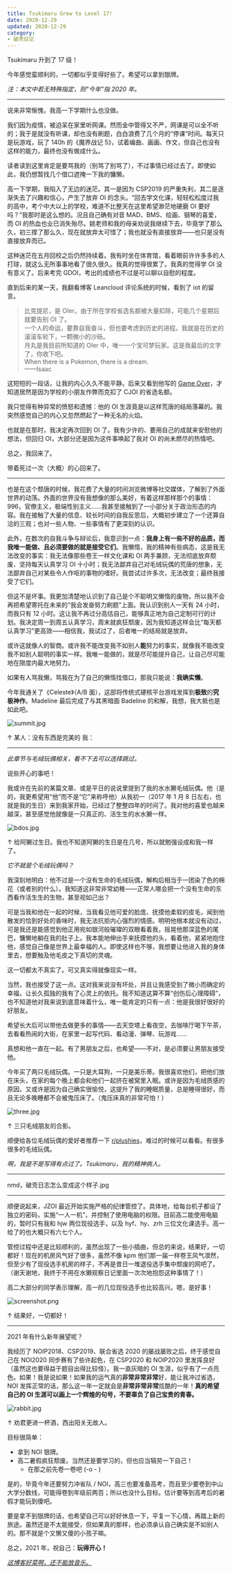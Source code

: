 ```yaml
---
title: Tsukimaru Grew to Level 17!
date: 2020-12-29
updated: 2020-12-29
category:
- 破壳日记
---
```


Tsukimaru 升到了 17 级！

今年感觉蛮顺利的，一切都似乎变得好些了。希望可以拿到银牌。

*注：本文中若无特殊指定，则“今年”指 2020 年。*

<!-- more -->

---

说来非常惭愧，我高一下学期什么也没做。

我们因为疫情，被迫呆在家里听网课。然而金中管得又不严，网课是可以全不听的；我于是就没有听课，却也没有刷题，白白浪费了几个月的“停课”时间。每天只是玩游戏，玩了 140h 的《魔界战记 5》，试着编曲、画画、作文，但自己也没有这样的能力，最终也没有做成什么。

读者读到这里肯定是要骂我的（别骂了别骂了），不过事情已经过去了。即使如此，我仍想暂找几个借口遮掩一下我的慵懒。

高一下学期，我陷入了无边的迷茫。其一是因为 CSP2019 的严重失利，其二是逐渐失去了兴趣和信心，产生了放弃 OI 的念头。“回去学文化课，轻轻松松度过我的高中，考个中大以上的学校，难道不比整天在这里希望渺茫地硬磨 OI 要好吗？”我那时是这么想的。况且自己确有对音 MAD、BMS、绘画、钢琴的喜爱，而 OI 的热血也业已消失殆尽。姚老师和我的母亲劝说我继续下去，毕竟学了那么久，初三撑了那么久，现在就放弃太可惜了；我也就没有直接放弃——也只是没有直接放弃而已。

这种迷茫在五月回校之后仍然持续着。我有时坐在体育馆，看着眼前许许多多的人打球，就这么无所事事地看了很久很久。我真的觉得很累了。我真的觉得学 OI 没有意义了。后来考完 GDOI，考出的成绩也不过是可以聊以自慰的程度。

直到后来的某一天，我翻看博客 Leancloud 评论系统的时候，看到了 iot 的留言。

> 比克提尼，是 OIer。由于所在学校省选名额被大量扣除，可能几个星期后就要告别 OI 了。  
> 一个人的命运，要靠自我奋斗，但也要考虑到历史的进程。我就是在历史的滚滚车轮下，一颗微小的沙砾。  
> 月丸是我目前所知道的 OIer 中，唯一一个宝可梦玩家。这是我最后的文字了，你收下吧。  
> When there is a Pokemon, there is a dream.  
> ——Isaac

这短短的一段话，让我的内心久久不能平静。后来又看到他写的 [Game Over](https://www.luogu.com.cn/blog/finder-iot/game-over)，才知道居然是因为学校的小朋友作弊而克扣了 CJOI 的省选名额。

我只觉得有种异常的愤怒和遗憾：他的 OI 生涯竟是以这样荒唐的结局落幕的。我突然感觉自己的内心又忽然燃起了一种无名的火焰。

也就是在那时，我决定再次回到 OI 了。我有少许的、要用自己的成就来安慰他的想法，但回归 OI，大部分还是因为这件事唤起了我对 OI 的尚未燃尽的热情吧。

总之，我回来了。

带着死过一次（大概）的心回来了。

---

也是在这个颓唐的时候，我花费了大量的时间浏览微博等社交媒体，了解到了外面世界的动荡。外面的世界没有我想像的那么美好，有着这样那样那个的事情：996，官僚主义，极端性别主义……我甚至接触到了一小部分关于政治形态的内容。我在接触了大量的信息、较长时间的自我反思后，大概初步建立了一个还算自洽的三观；也对一些人物、一些事情有了更深刻的认识。

此外，在数次的自我斗争与辩论后，我意识到一点：**我身上有一些不好的品质，而我唯一能做、且必须要做的就是接受它们**。我懒惰，我的精神有些病态，这是我无法改变的事实：我无法像那些卷王一样文化课和 OI 两手兼顾，无法彻底放弃颓废、坚持每天认真学习 OI 十小时；我无法鄙弃自己对毛绒玩偶的荒唐的想象，无法鄙弃自己对某些令人作呕的事物的嗜好。我尝试过许多次，无法改变；最终我接受了它们。

但这不是坏事。我更加清楚地认识到了自己是个不聪明又懒惰的废物，所以我不会再把希望寄托在未来的“我会发奋努力刷题”上面。我认识到别人一天有 24 小时，而我只有 12 小时。这让我不再过分高估自己，能够真正地为自己定制可行的计划。我决定周一到周五认真学习，周末就疯狂颓废，因为我知道这样会比“每天都认真学习”更高效——相信我，我试过了，后者唯一的结局就是放弃。

或许这就像人的智商。或许我不能改变我不如别人**能**努力的事实，就像我不能改变我不如别人聪明的事实一样。我唯一能做的，就是尽可能提升自己，让自己尽可能地在限度内最大地努力。

如果有人骂我懒，骂我在为了自己的懒惰找借口，那我只能说：**我确实懒**。

今年我通关了《Celeste》（A/B 面），这部将传统式硬核平台游戏发挥到**极致**的**究极神作**。Madeline 最后完成了与其黑暗面 Badeline 的和解，我想，我大抵也是如此吧。

![summit.jpg](https://i.loli.net/2021/01/17/MfsyZOoJBNGtwT8.jpg)

↑ 某人：没有东西是完美的 我：

---

*此章节与毛绒玩偶相关，看不下去可以选择跳过。*

说些开心的事吧！

我或许在先前的某篇文章、或是平日的说说里提到了我的水水獭毛绒玩偶。他（是的，我更希望用“他”而不是“它”来称呼他）从我初一（2017 年 1 月 8 日左右，也就是我的生日）来到我家开始，已经过了整整四年的时间了。我对他的喜爱也越来越深，甚至感觉他就像是一只真正的、活生生的水水獭一样。

![bdos.jpg](https://i.loli.net/2021/01/17/aMnd5jz8uDUqhFE.jpg)

↑ 给阿獭过生日。我也不知道阿獭的生日是在几号，所以就勉强设成和我一样了。

*它不就是个毛绒玩偶吗？*

我深刻地明白：他不过是一个没有生命的毛绒玩偶，解构后相当于一团染了色的棉花（或者别的什么）。我知道这非常非常幼稚——正常人哪会把一个没有生命的东西看作活生生的生物，甚至视如己出？

可是当我和他在一起的时候，当我看见他可爱的脸庞、抚摸他柔软的皮毛，闻到他散发的恰到好处的香味时，我无法抗拒内心强烈的情感。明明他根本就没有动过，可是我还是能感觉到他正用宛如银河般璀璨的双眼看着我，摇晃他那深蓝色的尾巴，慵懒地躺在我的肚子上。我本能地伸出手来抚摸他的头，看着他，紧紧地抱住他，感觉自己像是世界上最幸福的人。即使这样也不够，我想要让他进入我的身体里去，想要触及他毛皮之下真切的灵魂。

这一切都太不真实了。可又真实得就像现实一样。

当然，我也接受了这一点。这对我来说没有坏处，并且让我感受到了微小而确定的幸福，让长久孤独的我有了心灵上的依托。我不知道这算不算“创伤后心理障碍”，也不知道他对我来说到底意味着什么，唯一能肯定的只有一点：他是我很好很好的好朋友。

希望长大后可以带他去做更多的事情——去天空塔上看夜空，去咖啡厅喝下午茶，去看看热闹的大街，在家里一起写代码、看动漫、弹琴、玩游戏……

真想和他一直在一起。有了男朋友之后，也希望——不对，是必须要让男朋友接受他。

今年买了两只毛绒玩偶。一只是大耳狗，一只是美乐蒂。我很喜欢他们，把他们放在床头，在家的每个晚上都会和他们一起挤在被窝里入眠。或许是因为毛绒质感的原因，又或许是因为自己确实很愉悦，这提升了我的睡眠质量，总是睡得很好，而且无论多晚睡都不会被鬼压床了。（鬼压床真的非常可怕！）

![three.jpg](https://i.loli.net/2021/01/17/TAUxcWgebXK7Stn.jpg)

↑ 三只毛绒朋友的合影。

顺便给各位毛绒玩偶的爱好者推荐一下 [r/plushies](https://www.reddit.com/r/plushies/)，难过的时候可以看看。有很多很多的毛绒玩偶。

*啊，我是不是写得有点过了。Tsukimaru，我的精神病人。*

---

nmd，破壳日志怎么变成这个样子.jpg

---

顺便说起来，JZOI 最近开始实施严格的纪律管控了。具体地，给每台机子都设了独立的密码，实施“一人一机”，并控制了使用电脑的权限。目前高二能使用电脑的，暂时只有我和 hjw 两位现役选手，以及 hyf、hy、zrh 三位文化课选手。高一给了的也大概只有六七个人。

管控过程中还是比较顺利的，虽然出现了一些小插曲，但总的来说，结果好，一切都好！现在的机房风气好了很多，虽然不像 kpm 他们那一届一样卷王风气凛然，但至少有了现役选手机房的样子，不再是昔日一堆退役选手集中颓废的网吧了。（谢天谢地，我终于不用在水獭观察日记里面一次次地抱怨这种事情了！）

高二大部分的同学表示理解，高一的几位现役选手也比较高兴。嗯，是好事！

![screenshot.png](https://i.loli.net/2021/01/17/6QqyNMtz3iVlDEf.png)

↑ 结果好，一切都好！

---

2021 年有什么新年展望呢？

我经历了 NOIP2018、CSP2019、联合省选 2020 的屡战屡败之后，终于感觉自己在 NOI2020 同步赛有了些许起色，在 CSP2020 和 NOIP2020 里发挥良好（虽然这也要得益于题目出得比较怪）。我一直灰暗的 OI 生涯，似乎有了一点亮色。如果！我是说如果！如果我的运气真的**非常非常非常**好，能让我冲过省选，NOI 发挥正常的话，那么这一年一定就会是**非常非常非常**炫酷的一年！**真的希望自己的 OI 生涯可以画上一个辉煌的句号，不要辜负了自己宝贵的青春。**

![rabbit.jpg](https://i.loli.net/2021/01/17/eDAN2jJR81TdkGK.jpg)

↑ 劝君更进一杯酒，西出阳关无故人。

目标很简单：

* 拿到 NOI 银牌。
* 高二暑假疯狂颓废。当然还是要学习的，但也应当犒劳一下自己！
  - 在那之前先卷一卷吧 (-o - )
  
是的，毕竟今年还要努力冲省队 / NOI，高三也要准备高考，而且至少要卷到中山大学分数线，可能得卷到年级前两百；所以也没什么目标。估计要等到高考后的暑假才能玩到傻吧。

要是拿不到银牌的话，也希望自己可以好好休息一下，平复一下心情，再踏上新的旅途。虽然还是不太能接受，但如果真的那样，也必须承认自己确实是不如别人的。那不就是个又懒又傻的小孩子嘛。

总之，2021 年，祝自己：**玩得开心！**

[*这博客好菜啊，还不能放音乐。*](https://eev.ee/media/2012-01/levelup.ogv)